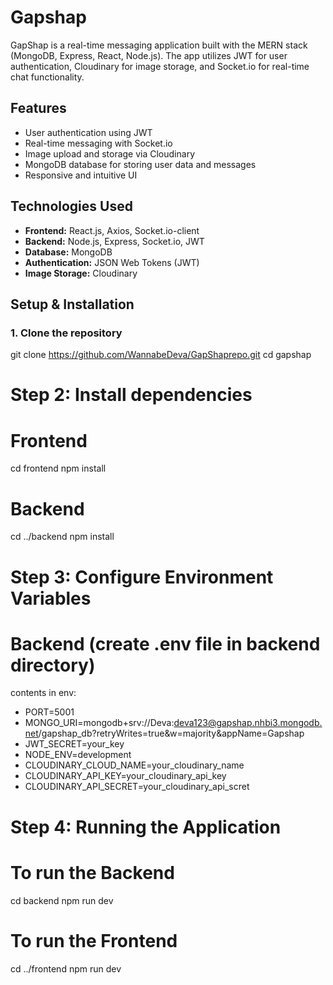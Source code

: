 ﻿

# Gapshap

GapShap is a real-time messaging application built with the MERN stack (MongoDB, Express, React, Node.js). The app utilizes JWT for user authentication, Cloudinary for image storage, and Socket.io for real-time chat functionality.

## Features
- User authentication using JWT
- Real-time messaging with Socket.io
- Image upload and storage via Cloudinary
- MongoDB database for storing user data and messages
- Responsive and intuitive UI

## Technologies Used
- **Frontend:** React.js, Axios, Socket.io-client
- **Backend:** Node.js, Express, Socket.io, JWT
- **Database:** MongoDB
- **Authentication:** JSON Web Tokens (JWT)
- **Image Storage:** Cloudinary

## Setup & Installation

### 1. Clone the repository

git clone https://github.com/WannabeDeva/GapShaprepo.git
cd gapshap

# Step 2: Install dependencies

# Frontend
cd frontend
npm install

# Backend
cd ../backend
npm install

# Step 3: Configure Environment Variables

# Backend (create .env file in backend directory)
contents in env:
- PORT=5001
- MONGO_URI=mongodb+srv://Deva:deva123@gapshap.nhbi3.mongodb.net/gapshap_db?retryWrites=true&w=majority&appName=Gapshap
- JWT_SECRET=your_key
- NODE_ENV=development
- CLOUDINARY_CLOUD_NAME=your_cloudinary_name
- CLOUDINARY_API_KEY=your_cloudinary_api_key
- CLOUDINARY_API_SECRET=your_cloudinary_api_scret

# Step 4: Running the Application

# To run the Backend
cd backend
npm run dev

# To run the Frontend
cd ../frontend
npm run dev
